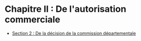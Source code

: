 # Chapitre II   :  De l'autorisation commerciale

- [Section 2  :   De la décision de la commission départementale](section-2)
